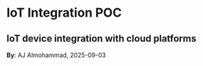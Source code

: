 # IoT Integration POC
IoT device integration with cloud platforms
---
**By**: AJ Almohammad, 2025-09-03
